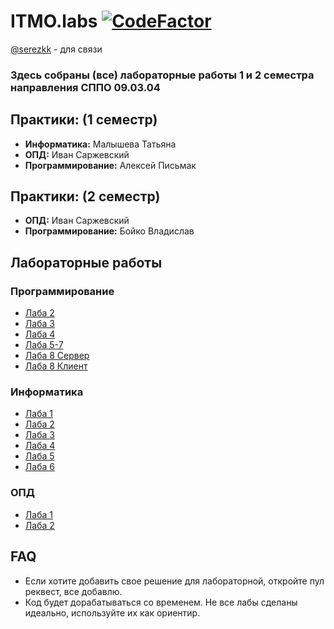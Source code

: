 # ITMO.labs [![CodeFactor](https://www.codefactor.io/repository/github/serezk4/itmo.labs/badge/master)](https://www.codefactor.io/repository/github/serezk4/itmo.labs/overview/master)

[@serezkk](https://t.me/serezkk) - для связи

### Здесь собраны (все) лабораторные работы 1 и 2 семестра направления СППО 09.03.04

## Практики: (1 семестр)
- **Информатика:** Малышева Татьяна
- **ОПД:** Иван Саржевский
- **Программирование:** Алексей Письмак

## Практики: (2 семестр)
- **ОПД:** Иван Саржевский
- **Программирование:** Бойко Владислав

## Лабораторные работы

### Программирование
- [Лаба 2](programming/lab2)
- [Лаба 3](programming/lab3)
- [Лаба 4](programming/lab4)
- [Лаба 5-7](programming/lab_5_6)
- [Лаба 8 Сервер](programming/lab8server)
- [Лаба 8 Клиент](programming/lab8client)

### Информатика
- [Лаба 1](informatics/lab1)
- [Лаба 2](informatics/lab2)
- [Лаба 3](informatics/lab3py)
- [Лаба 4](informatics/lab4py)
- [Лаба 5](informatics/lab5)
- [Лаба 6](informatics/lab6)

### ОПД
- [Лаба 1](OPD/lab1)
- [Лаба 2](OPD/lab2)

## FAQ
- Если хотите добавить свое решение для лабораторной, откройте пул реквест, все добавлю.
- Код будет дорабатываться со временем. Не все лабы сделаны идеально, используйте их как ориентир.
